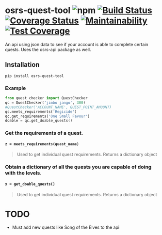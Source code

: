 # osrs-quest-tool ![npm](https://img.shields.io/npm/v/osrs-quest-api.svg)  [![Build Status](https://travis-ci.org/cerniglj1/osrs-quest-api.svg?branch=master)](https://travis-ci.org/cerniglj1/osrs-quest-api)  [![Coverage Status](https://coveralls.io/repos/github/cerniglj1/osrs-quest-api/badge.svg?branch=master)](https://coveralls.io/github/cerniglj1/osrs-quest-api?branch=master) [![Maintainability](https://api.codeclimate.com/v1/badges/e005f38d1e559ad49546/maintainability)](https://codeclimate.com/github/cerniglj1/osrs-quest-tool/maintainability) [![Test Coverage](https://api.codeclimate.com/v1/badges/e005f38d1e559ad49546/test_coverage)](https://codeclimate.com/github/cerniglj1/osrs-quest-tool/test_coverage)

An api using json data to see if your account is able to complete certain quests. Uses the osrs-api package as well.

## Installation 
```
pip install osrs-quest-tool
```

### Example
```python
from quest_checker import QuestChecker
qc = QuestChecker('jimbo jango', 300)
#QuestChecker('ACCOUNT_NAME', QUEST_POINT_AMOUNT)
qc.meets_requirements('Regicide')
qc.get_requirements('One Small Favour')
doable = qc.get_doable_quests()
```

### Get the requirements of a quest.
#### `z = meets_requirements(quest_name)`
> Used to get individual quest requirements. Returns a dictionary object

### Obtain a dictionary of all the quests you are capable of doing with the levels.
#### `x = get_doable_quests()`
> Used to get individual quest requirements. Returns a dictionary object


# TODO
- Must add new quests like Song of the Elves to the api


